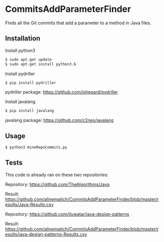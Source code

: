 # CommitsAddParameterFinder
Finds all the Git commits that add a parameter to a method in Java files.

## Installation
Install python3
```sh
$ sudo apt-get update
$ sudo apt-get install python3.6
```

Install pydriller

```sh
$ pip install pydriller
```
pydriller package: https://github.com/ishepard/pydriller


Install javalang

```sh
$ pip install javalang
```
javalang package: https://github.com/c2nes/javalang

## Usage

```sh
$ python3 mineRepoCommits.py
```

## Tests

This code is already ran on these two repositories:

Repository: https://github.com/TheAlgorithms/Java

Result: https://github.com/alinematich/CommitsAddParameterFinder/blob/master/results/Java-Results.csv

Repository: https://github.com/iluwatar/java-design-patterns

Result: https://github.com/alinematich/CommitsAddParameterFinder/blob/master/results/java-design-patterns-Results.csv
